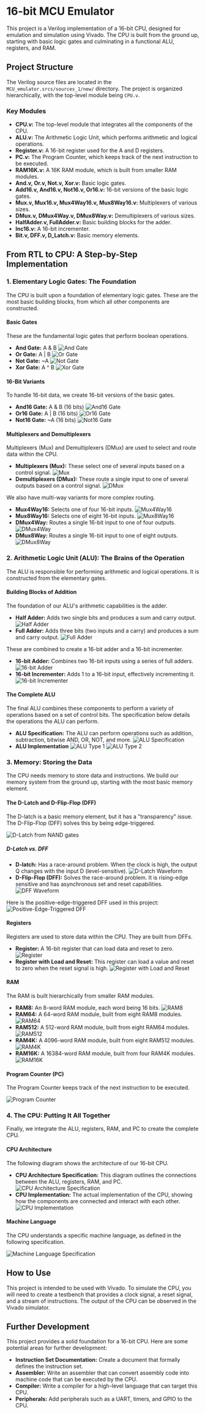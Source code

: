 # 16-bit MCU Emulator

This project is a Verilog implementation of a 16-bit CPU, designed for emulation and simulation using Vivado. The CPU is built from the ground up, starting with basic logic gates and culminating in a functional ALU, registers, and RAM.

## Project Structure

The Verilog source files are located in the `MCU_emulator.srcs/sources_1/new/` directory. The project is organized hierarchically, with the top-level module being `CPU.v`.

### Key Modules

*   **CPU.v:** The top-level module that integrates all the components of the CPU.
*   **ALU.v:** The Arithmetic Logic Unit, which performs arithmetic and logical operations.
*   **Register.v:** A 16-bit register used for the A and D registers.
*   **PC.v:** The Program Counter, which keeps track of the next instruction to be executed.
*   **RAM16K.v:** A 16K RAM module, which is built from smaller RAM modules.
*   **And.v, Or.v, Not.v, Xor.v:** Basic logic gates.
*   **Add16.v, And16.v, Not16.v, Or16.v:** 16-bit versions of the basic logic gates.
*   **Mux.v, Mux16.v, Mux4Way16.v, Mux8Way16.v:** Multiplexers of various sizes.
*   **DMux.v, DMux4Way.v, DMux8Way.v:** Demultiplexers of various sizes.
*   **HalfAdder.v, FullAdder.v:** Basic building blocks for the adder.
*   **Inc16.v:** A 16-bit incrementer.
*   **Bit.v, DFF.v, D_Latch.v:** Basic memory elements.

## From RTL to CPU: A Step-by-Step Implementation

### 1. Elementary Logic Gates: The Foundation

The CPU is built upon a foundation of elementary logic gates. These are the most basic building blocks, from which all other components are constructed.

#### Basic Gates

These are the fundamental logic gates that perform boolean operations.

- **And Gate:** A & B
![And Gate](Img/Elementary_logic_gates/Elementary_logic_gates/And.png)
- **Or Gate:** A | B
![Or Gate](Img/Elementary_logic_gates/Elementary_logic_gates/Or.png)
- **Not Gate:** ~A
![Not Gate](Img/Elementary_logic_gates/Elementary_logic_gates/Not.png)
- **Xor Gate:** A ^ B
![Xor Gate](Img/Elementary_logic_gates/Elementary_logic_gates/Xor.png)

#### 16-Bit Variants

To handle 16-bit data, we create 16-bit versions of the basic gates.

- **And16 Gate:** A & B (16 bits)
![And16 Gate](Img/Elementary_logic_gates/16_bits_variants/And16.png)
- **Or16 Gate:** A | B (16 bits)
![Or16 Gate](Img/Elementary_logic_gates/16_bits_variants/Or16.png)
- **Not16 Gate:** ~A (16 bits)
![Not16 Gate](Img/Elementary_logic_gates/16_bits_variants/Not16.png)

#### Multiplexers and Demultiplexers

Multiplexers (Mux) and Demultiplexers (DMux) are used to select and route data within the CPU.

- **Multiplexers (Mux):** These select one of several inputs based on a control signal.
![Mux](Img/Elementary_logic_gates/Elementary_logic_gates/Mux.png)
- **Demultiplexers (DMux):** These route a single input to one of several outputs based on a control signal.
![DMux](Img/Elementary_logic_gates/Elementary_logic_gates/DMux.png)

We also have multi-way variants for more complex routing.

- **Mux4Way16:** Selects one of four 16-bit inputs.
![Mux4Way16](Img/Elementary_logic_gates/Multi_way_variants/Mux4Way16.png)
- **Mux8Way16:** Selects one of eight 16-bit inputs.
![Mux8Way16](Img/Elementary_logic_gates/Multi_way_variants/Mux8Way16.png)
- **DMux4Way:** Routes a single 16-bit input to one of four outputs.
![DMux4Way](Img/Elementary_logic_gates/Multi_way_variants/DMux4Way.png)
- **DMux8Way:** Routes a single 16-bit input to one of eight outputs.
![DMux8Way](Img/Elementary_logic_gates/Multi_way_variants/DMux8Way.png)

### 2. Arithmetic Logic Unit (ALU): The Brains of the Operation

The ALU is responsible for performing arithmetic and logical operations. It is constructed from the elementary gates.

#### Building Blocks of Addition

The foundation of our ALU's arithmetic capabilities is the adder.

- **Half Adder:** Adds two single bits and produces a sum and carry output.
![Half Adder](Img/ALU/HalfAdder.png)
- **Full Adder:** Adds three bits (two inputs and a carry) and produces a sum and carry output.
![Full Adder](Img/ALU/FullAdder.png)

These are combined to create a 16-bit adder and a 16-bit incrementer.

- **16-bit Adder:** Combines two 16-bit inputs using a series of full adders.
![16-bit Adder](Img/ALU/Add16.png)
- **16-bit Incrementer:** Adds 1 to a 16-bit input, effectively incrementing it.
![16-bit Incrementer](Img/ALU/Inc16.png)

#### The Complete ALU

The final ALU combines these components to perform a variety of operations based on a set of control bits. The specification below details the operations the ALU can perform.

- **ALU Specification:** The ALU can perform operations such as addition, subtraction, bitwise AND, OR, NOT, and more.
![ALU Specification](Img/ALU/ALU_spec.png)
- **ALU Implementation**
![ALU Type 1](Img/ALU/ALU_type_1.png)
![ALU Type 2](Img/ALU/ALU_type_2.png)

### 3. Memory: Storing the Data

The CPU needs memory to store data and instructions. We build our memory system from the ground up, starting with the most basic memory element.

#### The D-Latch and D-Flip-Flop (DFF)

The D-latch is a basic memory element, but it has a "transparency" issue. The D-Flip-Flop (DFF) solves this by being edge-triggered.

![D-Latch from NAND gates](Img/Memory(RAM)/D_latch-nand.png)

##### D-Latch vs. DFF

*   **D-latch:** Has a race-around problem. When the clock is high, the output Q changes with the input D (level-sensitive).
    ![D-Latch Waveform](Img/Memory(RAM)/wave/D_latch.png)
*   **D-Flip-Flop (DFF):** Solves the race-around problem. It is rising-edge sensitive and has asynchronous set and reset capabilities.
    ![DFF Waveform](Img/Memory(RAM)/wave/DFF.png)

Here is the positive-edge-triggered DFF used in this project:
![Positive-Edge-Triggered DFF](Img/Memory(RAM)/DFF_posedge.png)

#### Registers

Registers are used to store data within the CPU. They are built from DFFs.

- **Register:** A 16-bit register that can load data and reset to zero.
![Register](Img/Memory(RAM)/Register.png)
- **Register with Load and Reset:** This register can load a value and reset to zero when the reset signal is high.
![Register with Load and Reset](Img/Memory(RAM)/Register_full.png)

#### RAM

The RAM is built hierarchically from smaller RAM modules.

- **RAM8:** An 8-word RAM module, each word being 16 bits.
![RAM8](Img/Memory(RAM)/RAM8.png)
- **RAM64:** A 64-word RAM module, built from eight RAM8 modules.
![RAM64](Img/Memory(RAM)/RAM64.png)
- **RAM512:** A 512-word RAM module, built from eight RAM64 modules.
![RAM512](Img/Memory(RAM)/RAM512.png)
- **RAM4K:** A 4096-word RAM module, built from eight RAM512 modules.
![RAM4K](Img/Memory(RAM)/RAM4K.png)
- **RAM16K:** A 16384-word RAM module, built from four RAM4K modules.
![RAM16K](Img/Memory(RAM)/RAM16K.png)

#### Program Counter (PC)

The Program Counter keeps track of the next instruction to be executed.

![Program Counter](Img/Memory(RAM)/PC.png)

### 4. The CPU: Putting It All Together

Finally, we integrate the ALU, registers, RAM, and PC to create the complete CPU.

#### CPU Architecture

The following diagram shows the architecture of our 16-bit CPU.

- **CPU Architecture Specification:** This diagram outlines the connections between the ALU, registers, RAM, and PC.
![CPU Architecture Specification](Img/CPU/CPU_arch_spec.png)
- **CPU Implementation:** The actual implementation of the CPU, showing how the components are connected and interact with each other.
![CPU Implementation](Img/CPU/CPU.png)

#### Machine Language

The CPU understands a specific machine language, as defined in the following specification.

![Machine Language Specification](Img/CPU/machine_language_spec.png)

## How to Use

This project is intended to be used with Vivado. To simulate the CPU, you will need to create a testbench that provides a clock signal, a reset signal, and a stream of instructions. The output of the CPU can be observed in the Vivado simulator.

## Further Development

This project provides a solid foundation for a 16-bit CPU. Here are some potential areas for further development:

*   **Instruction Set Documentation:** Create a document that formally defines the instruction set.
*   **Assembler:** Write an assembler that can convert assembly code into machine code that can be executed by the CPU.
*   **Compiler:** Write a compiler for a high-level language that can target this CPU.
*   **Peripherals:** Add peripherals such as a UART, timers, and GPIO to the CPU.
